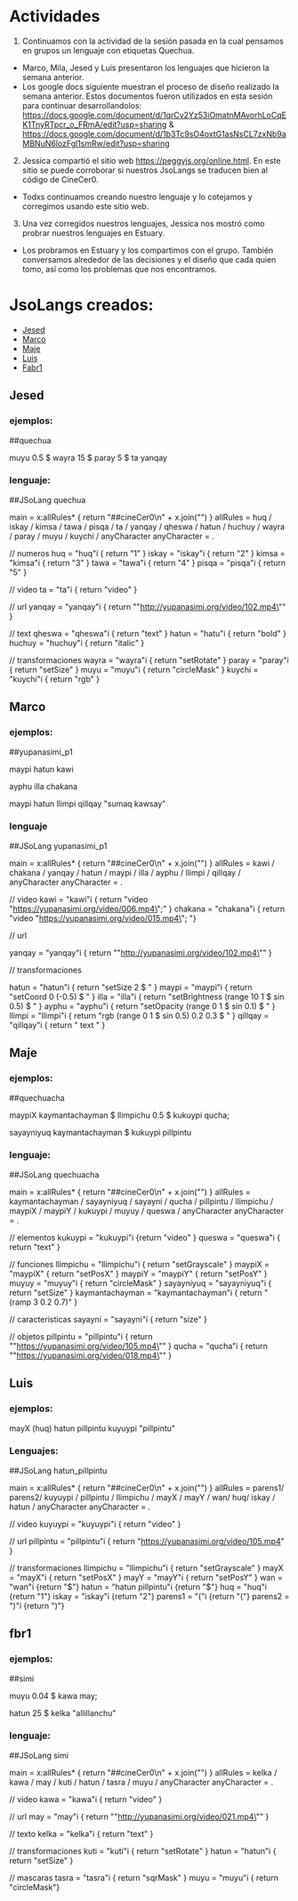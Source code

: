 
# Actividades

1. Continuamos con la actividad de la sesión pasada en la cual pensamos en grupos un lenguaje con etiquetas Quechua. 
- Marco, Mila, Jesed y Luis presentaron los lenguajes que hicieron la semana anterior.
- Los google docs siguiente muestran el proceso de diseño realizado la semana anterior. Estos documentos fueron utilizados en esta sesión para continuar desarrollandolos: https://docs.google.com/document/d/1qrCv2Yz53iOmatnMAvorhLoCqEK1TnyRTpcr_o_FRmA/edit?usp=sharing & https://docs.google.com/document/d/1b3Tc9sO4oxtG1asNsCL7zxNb9aMBNuN6lozFgl1smRw/edit?usp=sharing
2. Jessica compartió el sitio web https://peggyjs.org/online.html. En este sitio se puede corroborar si nuestros JsoLangs se traducen bien al código de CineCer0.
- Todxs continuamos creando nuestro lenguaje y lo cotejamos y corregimos usando este sitio web.
3. Una vez corregidos nuestros lenguajes, Jessica nos mostró como probrar nuestros lenguajes en Estuary.
- Los probramos en Estuary y los compartimos con el grupo. También conversamos alrededor de las decisiones y el diseño que cada quien tomo, así como los problemas que nos encontramos.

# JsoLangs creados:

- [Jesed](#JESED)
- [Marco](#Marco)
- [Maje](#Maje)
- [Luis](#Luis)
- [Fabr1](#fabr1)

## Jesed

### ejemplos:

##quechua

muyu 0.5 $ wayra 15 $ paray 5 $ ta yanqay

### lenguaje:

##JSoLang quechua

main = x:allRules* { return "##cineCer0\n" + x.join("") }
allRules = huq / iskay / kimsa / tawa / pisqa / ta / yanqay / qheswa / hatun / huchuy / wayra / paray / muyu / kuychi / anyCharacter
anyCharacter = .

// numeros
huq = "huq"i { return "1" }
iskay = "iskay"i { return "2" }
kimsa = "kimsa"i { return "3" }
tawa = "tawa"i { return "4" }
pisqa = "pisqa"i { return "5" }

// video
ta = "ta"i { return "video" }

// url
yanqay = "yanqay"i { return "\"http://yupanasimi.org/video/102.mp4\"" }

// text
qheswa = "qheswa"i { return "text" }
hatun = "hatu"i  { return "bold" }
huchuy = "huchuy"i  { return "italic" }

// transformaciones
wayra = "wayra"i { return "setRotate" }
paray = "paray"i { return "setSize" } 
muyu = "muyu"i { return "circleMask" }
kuychi = "kuychi"i { return "rgb" }

## Marco

### ejemplos:

##yupanasimi_p1

maypi hatun kawi

ayphu illa chakana

maypi hatun llimpi qillqay "sumaq kawsay"

### lenguaje

##JSoLang yupanasimi_p1

main = x:allRules* { return "##cineCer0\n" + x.join("") }
allRules = kawi / chakana / yanqay / hatun / maypi / illa / ayphu / llimpi / qillqay / anyCharacter
anyCharacter = .

// video
kawi = "kawi"i { return "video \"https://yupanasimi.org/video/006.mp4\";" }
chakana = "chakana"i { return "video \"https://yupanasimi.org/video/015.mp4\"; "}


// url

yanqay = "yanqay"i { return "\"http://yupanasimi.org/video/102.mp4\"" }

// transformaciones

hatun = "hatun"i { return "setSize 2 $ " }
maypi = "maypi"i { return "setCoord 0 (-0.5) $ " } 
illa = "illa"i { return "setBrightness (range 10 1 $ sin 0.5) $ " }
ayphu = "ayphu"i { return "setOpacity (range 0 1 $ sin 0.1) $ " }
llimpi = "llimpi"i { return "rgb (range 0 1 $ sin 0.5) 0.2 0.3 $ " }
qillqay = "qillqay"i { return " text " } 

## Maje

### ejemplos:

##quechuacha

maypiX kaymantachayman $ llimpichu 0.5 $ kukuypi qucha;

sayayniyuq kaymantachayman $ kukuypi pillpintu

### lenguaje:

##JSoLang quechuacha

main = x:allRules* { return "##cineCer0\n" + x.join("") }
allRules = kaymantachayman / sayayniyuq / sayayni / qucha / pillpintu / llimpichu / maypiX / maypiY / kukuypi / muyuy / queswa / anyCharacter
anyCharacter = .

// elementos
kukuypi = "kukuypi"i {return "video" }
queswa = "queswa"i { return "text" }

// funciones
llimpichu = "llimpichu"i { return "setGrayscale" }
maypiX = "maypiX" { return "setPosX" }
maypiY = "maypiY" { return "setPosY" }
muyuy = "muyuy"i { return "circleMask" }
sayayniyuq = "sayayniyuq"i { return "setSize" }
kaymantachayman = "kaymantachayman"i { return "(ramp 3 0.2 0.7)" }

// caracteristicas
sayayni = "sayayni"i { return "size" }

// objetos
pillpintu = "pillpintu"i { return "\"https://yupanasimi.org/video/105.mp4\"" }
qucha = "qucha"i { return "\"https://yupanasimi.org/video/018.mp4\"" }

## Luis

### ejemplos:

mayX (huq)  hatun pillpintu  kuyuypi "pillpintu"

### Lenguajes:

##JSoLang hatun_pillpintu

main = x:allRules* { return "##cineCer0\n" + x.join("") }
allRules = parens1/ parens2/ kuyuypi / pillpintu  / llimpichu / mayX / mayY / wan/  huq/ iskay / hatun / anyCharacter
anyCharacter = .

// video
kuyuypi  = "kuyuypi"i { return "video" }

// url
pillpintu  = "pillpintu"i { return "https://yupanasimi.org/video/105.mp4" }


// transformaciones
llimpichu = "llimpichu"i { return "setGrayscale" }
mayX = "mayX"i { return "setPosX" } 
mayY = "mayY"i { return "setPosY" } 
wan = "wan"i {return "$"}
hatun = "hatun pillpintu"i {return "$"}
huq = "huq"i {return "1"}
iskay = "iskay"i {return "2"}
parens1 = "("i {return "("}
parens2 = ")"i {return ")"}

## fbr1

### ejemplos:

##simi

muyu 0.04 $ kawa may;

hatun 25 $ kelka "allillanchu"

### lenguaje:

##JSoLang simi

main = x:allRules* { return "##cineCer0\n" + x.join("") }
allRules = kelka / kawa / may / kuti / hatun / tasra / muyu / anyCharacter
anyCharacter = .

// video
kawa = "kawa"i { return "video" }

// url
may = "may"i { return "\"http://yupanasimi.org/video/021.mp4\"" }

// texto
kelka = "kelka"i { return "text" }

// transformaciones
kuti = "kuti"i { return "setRotate" }
hatun = "hatun"i { return "setSize" }

// mascaras
tasra = "tasra"i { return "sqrMask" }
muyu = "muyu"i { return "circleMask"}
